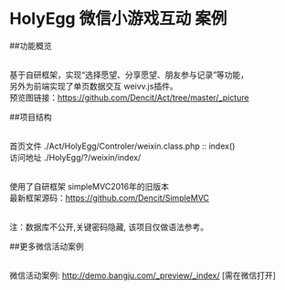 # HolyEgg 微信小游戏互动 案例

##功能概览

<br/>基于自研框架，实现“选择愿望、分享愿望、朋友参与记录”等功能，
<br/>另外为前端实现了单页数据交互 weivv.js插件。
<br/>预览图链接：https://github.com/Dencit/Act/tree/master/_picture


##项目结构

<br/>首页文件 ./Act/HolyEgg/Controler/weixin.class.php :: index()
<br/>访问地址 ./HolyEgg/?/weixin/index/

<br/>使用了自研框架 simpleMVC2016年的旧版本
<br/>最新框架源码：https://github.com/Dencit/SimpleMVC

<br/>注：数据库不公开,关键密码隐藏, 该项目仅做语法参考。

##更多微信活动案例

<br/>微信活动案例: http://demo.bangju.com/_preview/_index/  [需在微信打开]
